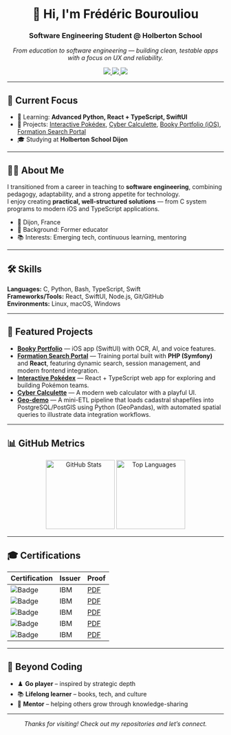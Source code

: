 <!-- Profile README -->

<div align="center">
  <h1>👋 Hi, I'm Frédéric Bourouliou</h1>
  <h3>Software Engineering Student @ Holberton School</h3>
  <em>From education to software engineering — building clean, testable apps with a focus on UX and reliability.</em>

  <!-- Contact -->
  <p>
    <a href="mailto:bourouliou@gmail.com">
      <img src="https://img.shields.io/badge/Email-D14836?style=for-the-badge&logo=gmail&logoColor=white"/>
    </a>
    <a href="https://www.linkedin.com/in/frederic-bourouliou/">
      <img src="https://img.shields.io/badge/LinkedIn-0077B5?style=for-the-badge&logo=linkedin&logoColor=white"/>
    </a>
    <a href="https://twitter.com/FBourouliou">
      <img src="https://img.shields.io/badge/Twitter-1DA1F2?style=for-the-badge&logo=twitter&logoColor=white"/>
    </a>
  </p>
</div>

---

## 🎯 Current Focus

- 🌱 Learning: **Advanced Python, React + TypeScript, SwiftUI**
- 🔭 Projects: [Interactive Pokédex](https://github.com/FredBourouliou/interactive-pokedex), [Cyber Calculette](https://github.com/FredBourouliou/cyber_calculette), [Booky Portfolio (iOS)](https://github.com/FredBourouliou/Booky-Portfolio), [Formation Search Portal](https://github.com/FredBourouliou/formation-search-portal-)
- 🎓 Studying at **Holberton School Dijon**

---

## 👨‍💻 About Me

I transitioned from a career in teaching to **software engineering**, combining pedagogy, adaptability, and a strong appetite for technology.  
I enjoy creating **practical, well-structured solutions** — from C system programs to modern iOS and TypeScript applications.

- 📍 Dijon, France  
- 🧩 Background: Former educator  
- 📚 Interests: Emerging tech, continuous learning, mentoring

---

## 🛠️ Skills

**Languages:** C, Python, Bash, TypeScript, Swift  
**Frameworks/Tools:** React, SwiftUI, Node.js, Git/GitHub  
**Environments:** Linux, macOS, Windows

---

## 🚀 Featured Projects

- **[Booky Portfolio](https://github.com/FredBourouliou/Booky-Portfolio)** — iOS app (SwiftUI) with OCR, AI, and voice features.
- **[Formation Search Portal](https://github.com/FredBourouliou/formation-search-portal-)** — Training portal built with **PHP (Symfony)** and **React**, featuring dynamic search, session management, and modern frontend integration.  
- **[Interactive Pokédex](https://github.com/FredBourouliou/interactive-pokedex)** — React + TypeScript web app for exploring and building Pokémon teams.  
- **[Cyber Calculette](https://github.com/FredBourouliou/cyber_calculette)** — A modern web calculator with a playful UI.
- **[Geo-demo](https://github.com/FredBourouliou/geo-demo)** — A mini-ETL pipeline that loads cadastral shapefiles into PostgreSQL/PostGIS using Python (GeoPandas), with automated spatial queries to illustrate data integration workflows.
  
---

## 📊 GitHub Metrics

<p align="center">
  <img
    src="https://github-readme-stats.vercel.app/api?username=FredBourouliou&show_icons=true&count_private=true&include_all_commits=true&hide_border=true&rank_icon=github&theme=tokyonight"
    height="160"
    alt="GitHub Stats"
  />
  <img
    src="https://github-readme-stats.vercel.app/api/top-langs/?username=FredBourouliou&layout=compact&hide_border=true&langs_count=8&theme=tokyonight"
    height="160"
    alt="Top Languages"
  />
</p>

---

## 🎓 Certifications

| Certification | Issuer | Proof |
|---------------|--------|-------|
| ![Badge](https://img.shields.io/badge/IBM-Introduction%20to%20Open%20Source-052FAD?style=flat&logo=ibm&logoColor=white) | IBM | [PDF](https://github.com/FredBourouliou/holbertonschool-france-certificates-ibm/blob/main/certificates-trimester-1/certificate-oss.pdf) |
| ![Badge](https://img.shields.io/badge/IBM-Agile%20Explorer-052FAD?style=flat&logo=ibm&logoColor=white) | IBM | [PDF](https://github.com/FredBourouliou/holbertonschool-france-certificates-ibm/blob/main/certificates-trimester-1/certificate-agile.pdf) |
| ![Badge](https://img.shields.io/badge/IBM-SQL%20%26%20Relational%20Databases%20101-052FAD?style=flat&logo=ibm&logoColor=white) | IBM | [PDF](https://github.com/FredBourouliou/holbertonschool-france-certificates-ibm/blob/main/certificates-trimester-2/certificate-sql.pdf) |
| ![Badge](https://img.shields.io/badge/IBM-Detecting%20SQL%20Injection%20Attacks-052FAD?style=flat&logo=ibm&logoColor=white) | IBM | [PDF](https://github.com/FredBourouliou/holbertonschool-france-certificates-ibm/blob/main/certificates-trimester-2/certificate-sqli-guardium.pdf) |
| ![Badge](https://img.shields.io/badge/IBM-Cloud%20Fundamentals-052FAD?style=flat&logo=ibm&logoColor=white) | IBM | [PDF](https://github.com/FredBourouliou/holbertonschool-france-certificates-ibm/blob/main/certificates-trimester-3/certificate-cloud.pdf) |

---

## 🌱 Beyond Coding

- ♟️ **Go player** – inspired by strategic depth  
- 📚 **Lifelong learner** – books, tech, and culture  
- 🤝 **Mentor** – helping others grow through knowledge-sharing  

---

<div align="center">
  <em>Thanks for visiting! Check out my repositories and let’s connect.</em>
</div>
